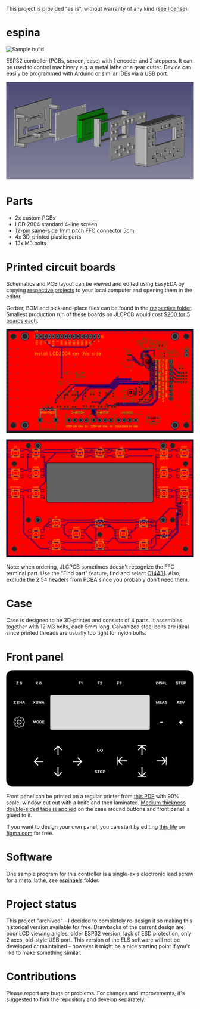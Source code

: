 This project is provided "as is", without warranty of any kind ([see license](LICENSE)).

# espina

![Sample build](https://user-images.githubusercontent.com/517919/224779715-b574712b-e877-497e-9768-f276a37892ab.png)

ESP32 controller (PCBs, screen, case) with 1 encoder and 2 steppers. It can be used to control machinery e.g. a metal lathe or a gear cutter. Device can easily be programmed with Arduino or similar IDEs via a USB port.

![Explosion diagram](images/espina-explosion.png)

# Parts

- 2x custom PCBs
- LCD 2004 standard 4-line screen
- [12-pin same-side 1mm pitch FFC connector 5cm](https://www.lcsc.com/product-detail/_JUSHUO-_C2857580.html)
- 4x 3D-printed plastic parts
- 13x M3 bolts

# Printed circuit boards

Schematics and PCB layout can be viewed and edited using EasyEDA by copying [respective projects](https://github.com/kachurovskiy/espina/tree/main/easyeda) to your local computer and opening them in the editor.

Gerber, BOM and pick-and-place files can be found in the [respective folder](https://github.com/kachurovskiy/espina/tree/main/gerber). Smallest production run of these boards on JLCPCB would cost [$200 for 5 boards each](https://user-images.githubusercontent.com/517919/224640478-c27c72a2-1f7f-4686-9f80-fe1553a87b9b.png).

![PCB](images/espina-pcb.png)

![PCB keys](images/espina-pcb-keys.png)

Note: when ordering, JLCPCB sometimes doesn't recognize the FFC terminal part. Use the "Find part" feature, find and select [C14431](https://www.lcsc.com/product-detail/FFC-FPC-Connectors_JUSHUO-AFA07-S12FCC-00_C14431.html). Also, exclude the 2.54 headers from PCBA since you probably don't need them.

# Case

Case is designed to be 3D-printed and consists of 4 parts. It assembles together with 12 M3 bolts, each 5mm long. Galvanized steel bolts are ideal since printed threads are usually too tight for nylon bolts.

# Front panel

![Panel Figma](images/espina-bw-panel.png)

Front panel can be printed on a regular printer from [this PDF](images/espina-bw-panel.pdf) with 90% scale, window cut out with a knife and then laminated. [Medium thickness double-sided tape is applied](https://i.imgur.com/JJHeC12.jpg) on the case around buttons and front panel is glued to it.

If you want to design your own panel, you can start by editing [this file](images/espina-bw-panel.fig) on [figma.com](https://www.figma.com/) for free.

# Software

One sample program for this controller is a single-axis electronic lead screw for a metal lathe, see [espinaels](https://github.com/kachurovskiy/espina/tree/main/espinaels) folder.

# Project status

This project "archived" - I decided to completely re-design it so making this historical version available for free. Drawbacks of the current design are poor LCD viewing angles, older ESP32 version, lack of ESD protection, only 2 axes, old-style USB port. This version of the ELS software will not be developed or maintained - however it might be a nice starting point if you'd like to make something similar.

# Contributions

Please report any bugs or problems. For changes and improvements, it's suggested to fork the repository and develop separately.
